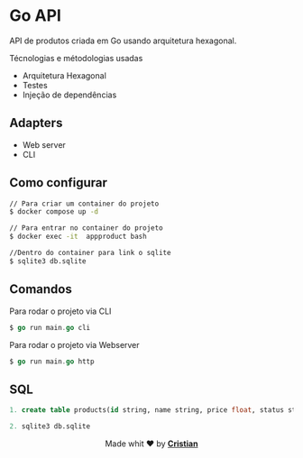 # Go API

API de produtos criada em Go usando arquitetura hexagonal.

Técnologias e métodologias usadas

* Arquitetura Hexagonal
* Testes
* Injeção de dependências


## Adapters

* Web server
* CLI

## Como configurar

```bash
// Para criar um container do projeto
$ docker compose up -d

// Para entrar no container do projeto
$ docker exec -it  appproduct bash

//Dentro do container para link o sqlite
$ sqlite3 db.sqlite

```

## Comandos

Para rodar o projeto via CLI

```go
$ go run main.go cli
```

Para rodar o projeto via Webserver
```go
$ go run main.go http
```

## SQL

```sql
1. create table products(id string, name string, price float, status string);

2. sqlite3 db.sqlite
```

<p align="center">Made whit ❤️ by <strong><a href="https://bento.me/cmsdev" target="blank" >Cristian</></p></strong>
